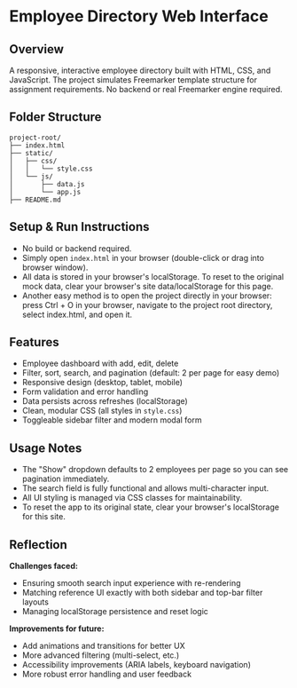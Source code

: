 # Employee Directory Web Interface

## Overview
A responsive, interactive employee directory built with HTML, CSS, and JavaScript. The project simulates Freemarker template structure for assignment requirements. No backend or real Freemarker engine required.

## Folder Structure
```
project-root/
├── index.html
├── static/
│   ├── css/
│   │   └── style.css
│   └── js/
│       ├── data.js
│       └── app.js
├── README.md
```

## Setup & Run Instructions
- No build or backend required.
- Simply open `index.html` in your browser (double-click or drag into browser window).
- All data is stored in your browser's localStorage. To reset to the original mock data, clear your browser's site data/localStorage for this page.
- Another easy method is to open the project directly in your browser: press Ctrl + O in your browser, navigate to the project root directory, select index.html, and open it.

## Features
- Employee dashboard with add, edit, delete
- Filter, sort, search, and pagination (default: 2 per page for easy demo)
- Responsive design (desktop, tablet, mobile)
- Form validation and error handling
- Data persists across refreshes (localStorage)
- Clean, modular CSS (all styles in `style.css`)
- Toggleable sidebar filter and modern modal form

## Usage Notes
- The "Show" dropdown defaults to 2 employees per page so you can see pagination immediately.
- The search field is fully functional and allows multi-character input.
- All UI styling is managed via CSS classes for maintainability.
- To reset the app to its original state, clear your browser's localStorage for this site.


## Reflection
**Challenges faced:**
- Ensuring smooth search input experience with re-rendering
- Matching reference UI exactly with both sidebar and top-bar filter layouts
- Managing localStorage persistence and reset logic

**Improvements for future:**
- Add animations and transitions for better UX
- More advanced filtering (multi-select, etc.)
- Accessibility improvements (ARIA labels, keyboard navigation)
- More robust error handling and user feedback 